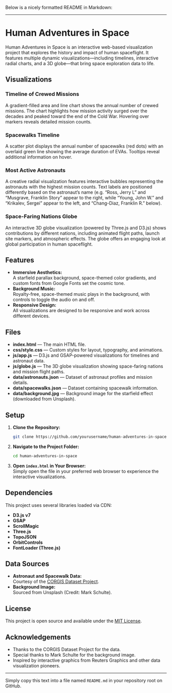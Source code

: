Below is a nicely formatted README in Markdown:

---

# Human Adventures in Space

Human Adventures in Space is an interactive web-based visualization project that explores the history and impact of human spaceflight. It features multiple dynamic visualizations—including timelines, interactive radial charts, and a 3D globe—that bring space exploration data to life.

## Visualizations

### Timeline of Crewed Missions
A gradient-filled area and line chart shows the annual number of crewed missions. The chart highlights how mission activity surged over the decades and peaked toward the end of the Cold War. Hovering over markers reveals detailed mission counts.

### Spacewalks Timeline
A scatter plot displays the annual number of spacewalks (red dots) with an overlaid green line showing the average duration of EVAs. Tooltips reveal additional information on hover.

### Most Active Astronauts
A creative radial visualization features interactive bubbles representing the astronauts with the highest mission counts. Text labels are positioned differently based on the astronaut’s name (e.g. “Ross, Jerry L” and “Musgrave, Franklin Story” appear to the right, while “Young, John W.” and “Krikalev, Sergei” appear to the left, and “Chang-Diaz, Franklin R.” below).

### Space-Faring Nations Globe
An interactive 3D globe visualization (powered by Three.js and D3.js) shows contributions by different nations, including animated flight paths, launch site markers, and atmospheric effects. The globe offers an engaging look at global participation in human spaceflight.

## Features

- **Immersive Aesthetics:**  
  A starfield parallax background, space-themed color gradients, and custom fonts from Google Fonts set the cosmic tone.
- **Background Music:**  
  Royalty-free, space-themed music plays in the background, with controls to toggle the audio on and off.
- **Responsive Design:**  
  All visualizations are designed to be responsive and work across different devices.

## Files

- **index.html** — The main HTML file.  
- **css/style.css** — Custom styles for layout, typography, and animations.  
- **js/app.js** — D3.js and GSAP-powered visualizations for timelines and astronaut data.  
- **js/globe.js** — The 3D globe visualization showing space-faring nations and mission flight paths.  
- **data/astronauts.json** — Dataset of astronaut profiles and mission details.  
- **data/spacewalks.json** — Dataset containing spacewalk information.  
- **data/background.jpg** — Background image for the starfield effect (downloaded from Unsplash).

## Setup

1. **Clone the Repository:**
   ```bash
   git clone https://github.com/yourusername/human-adventures-in-space.git
   ```
2. **Navigate to the Project Folder:**
   ```bash
   cd human-adventures-in-space
   ```
3. **Open `index.html` in Your Browser:**  
   Simply open the file in your preferred web browser to experience the interactive visualizations.

## Dependencies

This project uses several libraries loaded via CDN:
- **D3.js v7**
- **GSAP**
- **ScrollMagic**
- **Three.js**
- **TopoJSON**
- **OrbitControls**
- **FontLoader (Three.js)**

## Data Sources

- **Astronaut and Spacewalk Data:**  
  Courtesy of the [CORGIS Dataset Project](https://corgis-edu.github.io/corgis/).
- **Background Image:**  
  Sourced from Unsplash (Credit: Mark Schulte).

## License

This project is open source and available under the [MIT License](LICENSE).

## Acknowledgements

- Thanks to the CORGIS Dataset Project for the data.
- Special thanks to Mark Schulte for the background image.
- Inspired by interactive graphics from Reuters Graphics and other data visualization pioneers.

---

Simply copy this text into a file named `README.md` in your repository root on GitHub.
